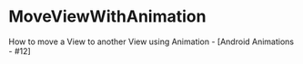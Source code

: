 # MoveViewWithAnimation
How to move a View to another View using Animation - [Android Animations - #12]